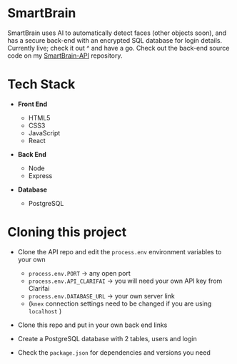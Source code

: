 # SmartBrain

SmartBrain uses AI to automatically detect faces (other objects soon), and has a secure back-end with an encrypted SQL database for login details. Currently live; check it out ^ and have a go. Check out the back-end source code on my <a href="https://github.com/yusufabukar/smartbrain-api">SmartBrain-API</a> repository.

# Tech Stack
* **Front End**
  * HTML5
  * CSS3
  * JavaScript
  * React

* **Back End**
  * Node
  * Express

* **Database**
  * PostgreSQL
  
# Cloning this project
* Clone the API repo and edit the ```process.env``` environment variables to your own
  * ```process.env.PORT``` -> any open port
  * ```process.env.API_CLARIFAI``` -> you will need your own API key from Clarifai
  * ```process.env.DATABASE_URL``` -> your own server link
  * (```knex``` connection settings need to be changed if you are using ```localhost``` )
  
* Clone this repo and put in your own back end links
* Create a PostgreSQL database with 2 tables, users and login
* Check the ```package.json``` for dependencies and versions you need
